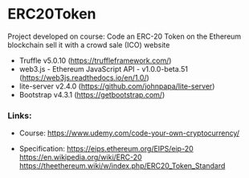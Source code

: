 # ERC20Token

Project developed on course: 
Code an ERC-20 Token on the Ethereum blockchain sell it with a crowd sale (ICO) website

  - Truffle v5.0.10 (https://truffleframework.com/)
  - web3.js - Ethereum JavaScript API - v1.0.0-beta.51 (https://web3js.readthedocs.io/en/1.0/)
  - lite-server v2.4.0 (https://github.com/johnpapa/lite-server)
  - Bootstrap v4.3.1 (https://getbootstrap.com/)

### Links:

  - Course: 
    https://www.udemy.com/code-your-own-cryptocurrency/

  - Specification:
    https://eips.ethereum.org/EIPS/eip-20
    https://en.wikipedia.org/wiki/ERC-20
    https://theethereum.wiki/w/index.php/ERC20_Token_Standard
